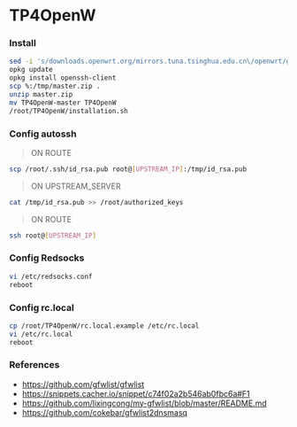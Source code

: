 # TP4OpenW

### Install

```bash
sed -i 's/downloads.openwrt.org/mirrors.tuna.tsinghua.edu.cn\/openwrt/g' /etc/opkg/distfeeds.conf
opkg update
opkg install openssh-client
scp %:/tmp/master.zip .
unzip master.zip
mv TP4OpenW-master TP4OpenW
/root/TP4OpenW/installation.sh
```

### Config autossh
> ON ROUTE
  ```bash
  scp /root/.ssh/id_rsa.pub root@[UPSTREAM_IP]:/tmp/id_rsa.pub
  ```
> ON UPSTREAM_SERVER
  ```bash
  cat /tmp/id_rsa.pub >> /root/authorized_keys
  ```
> ON ROUTE
  ```bash
  ssh root@[UPSTREAM_IP]
  ```

### Config Redsocks
```bash
vi /etc/redsocks.conf
reboot
```

### Config rc.local

```bash
cp /root/TP4OpenW/rc.local.example /etc/rc.local
vi /etc/rc.local
reboot
```

### References
* https://github.com/gfwlist/gfwlist
* https://snippets.cacher.io/snippet/c74f02a2b546ab0fbc6a#F1
* https://github.com/lixingcong/my-gfwlist/blob/master/README.md
* https://github.com/cokebar/gfwlist2dnsmasq
